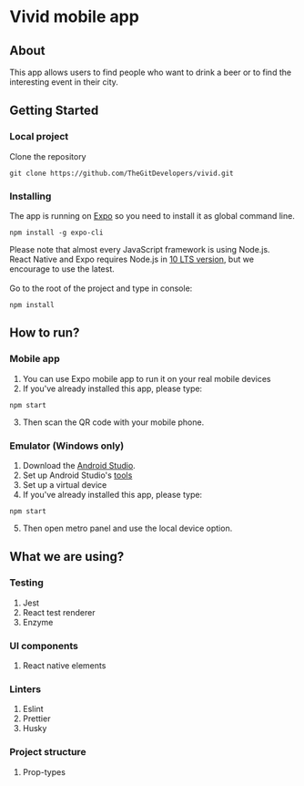 # Vivid mobile app

## About <a name = "about"></a>

This app allows users to find people who want to drink a beer or to find the interesting event in their city.

## Getting Started <a name = "getting_started"></a>

### Local project

Clone the repository

```
git clone https://github.com/TheGitDevelopers/vivid.git
```

### Installing

The app is running on [Expo](https://expo.io) so you need to install it as global command line.

```
npm install -g expo-cli
```

Please note that almost every JavaScript framework is using Node.js.</br>
React Native and Expo requires Node.js in [10 LTS version](https://nodejs.org), but we encourage to use the latest.
</br>
</br>
Go to the root of the project and type in console:

```
npm install
```

## How to run? <a name = "usage"></a>

### Mobile app

1. You can use Expo mobile app to run it on your real mobile devices
2. If you've already installed this app, please type:

```
npm start
```

3. Then scan the QR code with your mobile phone.

### Emulator (Windows only)

1. Download the [Android Studio](https://developer.android.com/studio).
2. Set up Android Studio's [tools](https://docs.expo.io/versions/latest/workflow/android-studio-emulator)
3. Set up a virtual device
4. If you've already installed this app, please type:

```
npm start
```

5. Then open metro panel and use the local device option.


## What we are using? <a name="tools"></a>

### Testing
1. Jest
2. React test renderer
3. Enzyme

### UI components
1. React native elements

### Linters
1. Eslint
2. Prettier
3. Husky

### Project structure
1. Prop-types
